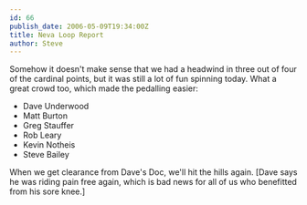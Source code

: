 ```yaml
---
id: 66
publish_date: 2006-05-09T19:34:00Z
title: Neva Loop Report
author: Steve
---
```

Somehow it doesn't make sense that we had a headwind in three out of four of the cardinal points, but it was still a lot of fun spinning today. What a great crowd too, which made the pedalling easier:

*   Dave Underwood
*   Matt Burton
*   Greg Stauffer
*   Rob Leary
*   Kevin Notheis
*   Steve Bailey

When we get clearance from Dave's Doc, we'll hit the hills again. \[Dave says he was riding pain free again, which is bad news for all of us who benefitted from his sore knee.\]